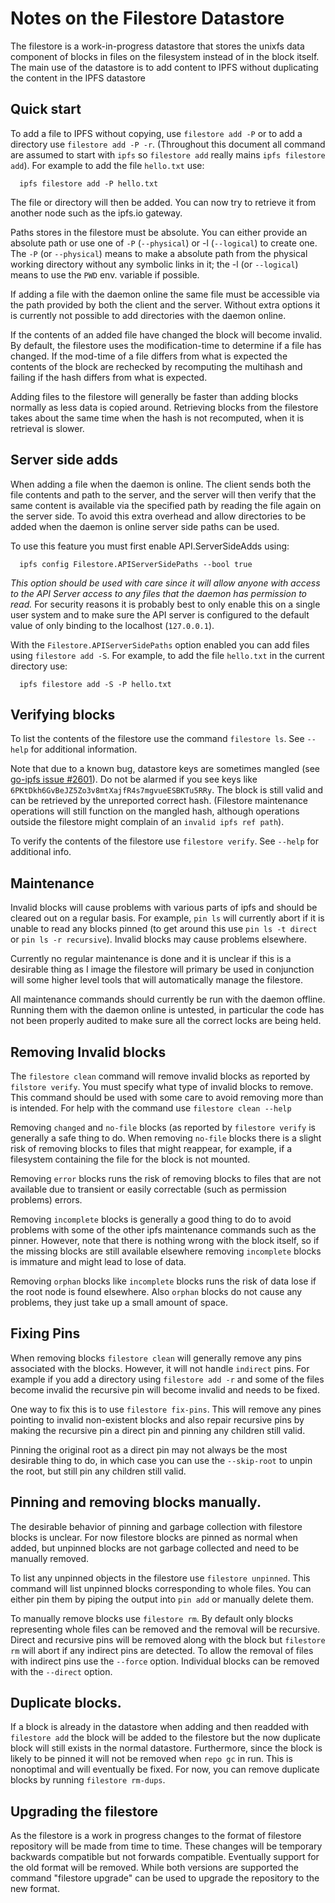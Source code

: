 # Notes on the Filestore Datastore

The filestore is a work-in-progress datastore that stores the unixfs
data component of blocks in files on the filesystem instead of in the
block itself.  The main use of the datastore is to add content to IPFS
without duplicating the content in the IPFS datastore

## Quick start

To add a file to IPFS without copying, use `filestore add -P` or to add a
directory use `filestore add -P -r`.  (Throughout this document all
command are assumed to start with `ipfs` so `filestore add` really
mains `ipfs filestore add`).  For example to add the file `hello.txt`
use:
```
  ipfs filestore add -P hello.txt
```
The file or directory will then be added.  You can now try to retrieve
it from another node such as the ipfs.io gateway.

Paths stores in the filestore must be absolute.  You can either
provide an absolute path or use one of `-P` (`--physical`) or -l
(`--logical`) to create one.  The `-P` (or `--physical`) means to make
a absolute path from the physical working directory without any
symbolic links in it; the -l (or `--logical`) means to use the `PWD`
env. variable if possible.

If adding a file with the daemon online the same file must be
accessible via the path provided by both the client and the server.
Without extra options it is currently not possible to add directories
with the daemon online.

If the contents of an added file have changed the block will become
invalid.  By default, the filestore uses the modification-time to
determine if a file has changed.  If the mod-time of a file differs
from what is expected the contents of the block are rechecked by
recomputing the multihash and failing if the hash differs from what is
expected.

Adding files to the filestore will generally be faster than adding
blocks normally as less data is copied around.  Retrieving blocks from
the filestore takes about the same time when the hash is not
recomputed, when it is retrieval is slower.

## Server side adds

When adding a file when the daemon is online.  The client sends both
the file contents and path to the server, and the server will then
verify that the same content is available via the specified path by
reading the file again on the server side.  To avoid this extra
overhead and allow directories to be added when the daemon is
online server side paths can be used.

To use this feature you must first enable API.ServerSideAdds using:
```
  ipfs config Filestore.APIServerSidePaths --bool true
```
*This option should be used with care since it will allow anyone with
access to the API Server access to any files that the daemon has
permission to read.* For security reasons it is probably best to only
enable this on a single user system and to make sure the API server is
configured to the default value of only binding to the localhost
(`127.0.0.1`).

With the `Filestore.APIServerSidePaths` option enabled you can add
files using `filestore add -S`.  For example, to add the file
`hello.txt` in the current directory use:
```
  ipfs filestore add -S -P hello.txt
```

## Verifying blocks

To list the contents of the filestore use the command `filestore ls`.
See `--help` for additional information.

Note that due to a known bug, datastore keys are sometimes mangled
(see [go-ipfs issue #2601][1]).  Do not be alarmed if you see keys
like `6PKtDkh6GvBeJZ5Zo3v8mtXajfR4s7mgvueESBKTu5RRy`.  The block is
still valid and can be retrieved by the unreported correct hash.
(Filestore maintenance operations will still function on the mangled
hash, although operations outside the filestore might complain of an
`invalid ipfs ref path`).

[1]: https://github.com/ipfs/go-ipfs/issues/2601

To verify the contents of the filestore use `filestore verify`.
See `--help` for additional info.

## Maintenance

Invalid blocks will cause problems with various parts of ipfs and
should be cleared out on a regular basis.  For example, `pin ls` will
currently abort if it is unable to read any blocks pinned (to get
around this use `pin ls -t direct` or `pin ls -r recursive`).  Invalid
blocks may cause problems elsewhere.

Currently no regular maintenance is done and it is unclear if this is
a desirable thing as I image the filestore will primary be used in
conjunction will some higher level tools that will automatically
manage the filestore.

All maintenance commands should currently be run with the daemon
offline.  Running them with the daemon online is untested, in
particular the code has not been properly audited to make sure all the
correct locks are being held.

## Removing Invalid blocks

The `filestore clean` command will remove invalid blocks as reported
by `filstore verify`.  You must specify what type of invalid blocks to
remove.  This command should be used with some care to avoid removing
more than is intended.  For help with the command use
`filestore clean --help`

Removing `changed` and `no-file` blocks (as reported by `filestore verify`
is generally a safe thing to do.  When removing `no-file` blocks there
is a slight risk of removing blocks to files that might reappear, for
example, if a filesystem containing the file for the block is not
mounted.

Removing `error` blocks runs the risk of removing blocks to files that
are not available due to transient or easily correctable (such as
permission problems) errors.

Removing `incomplete` blocks is generally a good thing to do to avoid
problems with some of the other ipfs maintenance commands such as the
pinner.  However, note that there is nothing wrong with the block
itself, so if the missing blocks are still available elsewhere
removing `incomplete` blocks is immature and might lead to lose of
data.

Removing `orphan` blocks like `incomplete` blocks runs the risk of
data lose if the root node is found elsewhere.  Also `orphan` blocks
do not cause any problems, they just take up a small amount of space.

## Fixing Pins

When removing blocks `filestore clean` will generally remove any pins
associated with the blocks.  However, it will not handle `indirect`
pins.  For example if you add a directory using `filestore add -r` and
some of the files become invalid the recursive pin will become invalid
and needs to be fixed.

One way to fix this is to use `filestore fix-pins`.  This will
remove any pines pointing to invalid non-existent blocks and also
repair recursive pins by making the recursive pin a direct pin and
pinning any children still valid.  

Pinning the original root as a direct pin may not always be the most
desirable thing to do, in which case you can use the `--skip-root` 
to unpin the root, but still pin any children still valid.

## Pinning and removing blocks manually.

The desirable behavior of pinning and garbage collection with
filestore blocks is unclear.  For now filestore blocks are pinned as
normal when added, but unpinned blocks are not garbage collected and
need to be manually removed.

To list any unpinned objects in the filestore use `filestore
unpinned`.  This command will list unpinned blocks corresponding to
whole files.  You can either pin them by piping the output into `pin
add` or manually delete them.

To manually remove blocks use `filestore rm`.  By default only blocks
representing whole files can be removed and the removal will be
recursive.  Direct and recursive pins will be removed along with the
block but `filestore rm` will abort if any indirect pins are detected.
To allow the removal of files with indirect pins use the `--force`
option.  Individual blocks can be removed with the `--direct` option.

## Duplicate blocks.

If a block is already in the datastore when adding and then readded
with `filestore add` the block will be added to the filestore but the
now duplicate block will still exists in the normal datastore.
Furthermore, since the block is likely to be pinned it will not be
removed when `repo gc` in run.  This is nonoptimal and will eventually
be fixed.  For now, you can remove duplicate blocks by running
`filestore rm-dups`.

## Upgrading the filestore

As the filestore is a work in progress changes to the format of
filestore repository will be made from time to time.  These changes
will be temporary backwards compatible but not forwards compatible.
Eventually support for the old format will be removed.  While both
versions are supported the command "filestore upgrade" can be used to
upgrade the repository to the new format.
